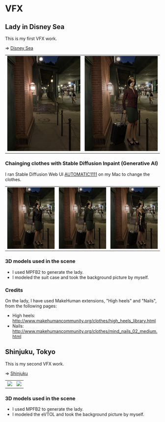 # VFX

## Lady in Disney Sea

This is my first VFX work.

=> [Disney Sea](./DisneySea)

<table>
  <tr>
    <td>
      <img src="DisneySea/IMG_0204_crop.jpg" width=500>
    </td>
    <td>
      <img src="DisneySea/disneysea_lady_crop.png" width=500>
    </td>
  </tr>
</table>

### Chainging clothes with Stable Diffusion Inpaint (Generative AI)

I ran Stable Diffusion Web UI [AUTOMATIC1111](https://github.com/AUTOMATIC1111/stable-diffusion-webui) on my Mac to change the clothes.

<table>
  <tr>
    <td>
      <img src="DisneySea/stable_diffusion_inpaint/inpaint1.png" width=333>
    </td>
    <td>
      <img src="DisneySea/stable_diffusion_inpaint/inpaint2.png" width=333>
    </td>
    <td>
      <img src="DisneySea/stable_diffusion_inpaint/inpaint3.png" width=333>
    </td>
  </tr>
</table>

### 3D models used in the scene

- I used MPFB2 to generate the lady.
- I modeled the suit case and took the background picture by myself.

### Credits

On the lady, I have used MakeHuman extensions, "High heels" and "Nails", from the following pages:

- High heels: http://www.makehumancommunity.org/clothes/high_heels_library.html
- Nails: http://www.makehumancommunity.org/clothes/mind_nails_02_medium.html

## Shinjuku, Tokyo

This is my second VFX work.

=> [Shinjuku](./Shinjuku)

<table>
  <tr>
    <td>
      <img src="Shinjuku/IMG_0594.png" width=500>
    </td>
    <td>
      <img src="Shinjuku/shinjuku.png" width=500>
    </td>
  </tr>
</table>

### 3D models used in the scene

- I used MPFB2 to generate the lady.
- I modeled the eVTOL and took the background picture by myself.
